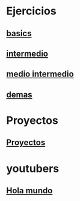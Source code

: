 # Ejercicios 
## <a href="ejercicies/basics/" target="_blank">basics</a>
## <a href="ejercicies/intermedio/" target="_blank">intermedio</a>
## <a href="ejercicies/medio intermedio/" target="_blank">medio intermedio</a>
## <a href="ejercicies/demas/" target="_blank">demas</a>

# Proyectos

## <a href="Proyectos/" target="_blank">Proyectos</a>

# youtubers
## <a href="holamundo/" target="_blank">Hola mundo</a>





